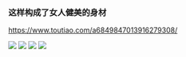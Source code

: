 ### 这样构成了女人健美的身材
https://www.toutiao.com/a6849847013916279308/

<img src="https://p1-tt.byteimg.com/origin/pgc-image/f21cdc1d55ad4130b237f7c4cb7ccd76.png">

<img src="https://p3-tt.byteimg.com/origin/pgc-image/cbca518492864dedaa0efc46dd2a7fa5.png">

<img src="https://p6-tt.byteimg.com/origin/pgc-image/436e675b49a049d68f2f640b76a9a779.png">

<img src="https://p1-tt.byteimg.com/origin/pgc-image/a799fdf1aa0d48afa671eeaf7bf35cb6.png">
